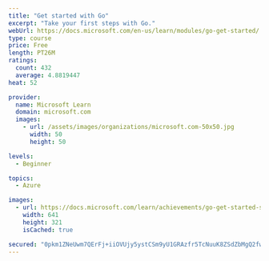 ```yaml
---
title: "Get started with Go"
excerpt: "Take your first steps with Go."
webUrl: https://docs.microsoft.com/en-us/learn/modules/go-get-started/
type: course
price: Free
length: PT26M
ratings:
  count: 432
  average: 4.8819447
heat: 52

provider:
  name: Microsoft Learn
  domain: microsoft.com
  images:
    - url: /assets/images/organizations/microsoft.com-50x50.jpg
      width: 50
      height: 50

levels:
  - Beginner

topics:
  - Azure

images:
  - url: https://docs.microsoft.com/learn/achievements/go-get-started-social.png
    width: 641
    height: 321
    isCached: true

secured: "0pkm1ZNeUwm7QErFj+iiOVUjy5ystCSm9yU1GRAzfr5TcNuuK8ZSdZbMgQ2fwwRbVbBLGbNJJIbOtVNaWxzC7ZrnIProVizbQqRhwpQ87HqpnS5aYWIK9M2nDzZvVNpbxxDhiX1pZliLgPOhgkd7dfn31wrQ1bvgYmHjNG2rpJLqERaDZqli4Cgm9yrrG8paviNMU+5EAOC/G7NxLGNLy4GGwR5tYmRGw5bnqbWqVQwB0dlb0EKcJcL7LESGTi3c3fOSUhqbaA3TW0vZpEHREA/kMnUYBXHSuVMMUNh2oCfy9g9H90eKszZq4r2oxGhK8ZzfC+l0mcvMC15O/iuyp3nTKCuvpsP7nO3w2QrSezH2zDd3mFtfRGHAbiRMl5RJzbfrmEs0vFtBOs+vPxYDFwwUXTlbox2zDK0iI+cG/9g=;8RoRMmXpxZhamAXQVCA2rw=="
---
```


